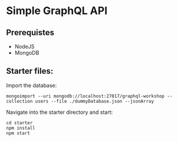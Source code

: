 # Simple GraphQL API

## Prerequistes

- NodeJS
- MongoDB

## Starter files:

Import the database:

```mongoimport --uri mongodb://localhost:27017/graphql-workshop --collection users --file ./dummyDatabase.json --jsonArray```

Navigate into the starter directory and start:

```
cd starter
npm install
npm start
```
